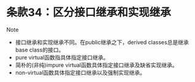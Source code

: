 # 条款34：区分接口继承和实现继承

> [!NOTE]
>
> - 接口继承和实现继承不同。在public继承之下，derived classes总是继承base class的接口。
> - pure virtual函数指具体指定接口继承。
> - 简朴的(非纯)impure virtual函数具体指定接口继承及缺省实现继承。
> - non-virtual函数具体指定接口继承以及强制实现继承。
